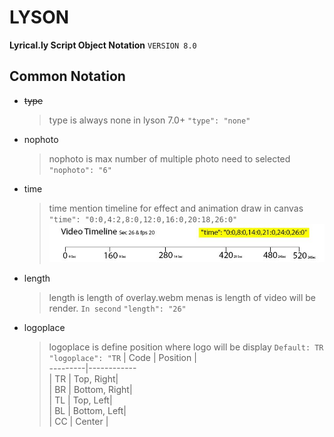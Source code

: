 # LYSON
**Lyrical.ly  Script Object Notation** `VERSION 8.0`

## Common Notation
- ~~type~~
   > type is always none in lyson 7.0+
   `"type": "none"`

- nophoto
   > nophoto is max number of multiple photo need to selected
   >`"nophoto": "6"`

- time
   > time mention timeline for effect and animation draw in canvas
   >`"time": "0:0,4:2,8:0,12:0,16:0,20:18,26:0"`
   ![Sample](https://github.com/mayur-rank/lyson/blob/main/images/timeline.jpg)

- length
   > length is length of overlay.webm menas is length of video will be render. `In second`
   >`"length": "26"`

- logoplace
  > logoplace is define position where logo will be display `Default: TR`
  >`"logoplace": "TR`
  > | Code | Position |  
  ---------|------------  
  | TR | Top, Right|  
  | BR | Bottom, Right|  
  | TL | Top, Left|  
  | BL | Bottom, Left|  
  | CC | Center |
    
  